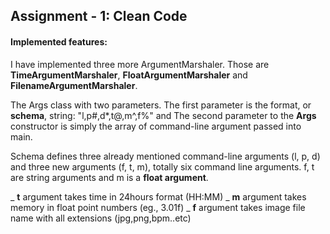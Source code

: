 ## Assignment - 1: Clean Code

#### Implemented features:
I have implemented three more ArgumentMarshaler. Those are **TimeArgumentMarshaler**, **FloatArgumentMarshaler** and **FilenameArgumentMarshaler**.

The Args class with two parameters. The first parameter is the format, or **schema**, string: "l,p#,d*,t@,m^,f%" and The second parameter to the **Args** constructor is simply the array of command-line argument passed into main.

Schema defines three already mentioned command-line arguments (l, p, d) and three new arguments (f, t, m), totally six command line arguments. f, t are string arguments and m is a **float argument**.

_ **t** argument takes time in 24hours format (HH:MM)
_ **m** argument takes memory in float point numbers (eg., 3.01f)
_ **f** argument takes image file name with all extensions (jpg,png,bpm..etc)
